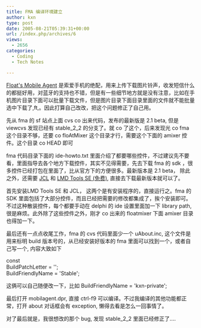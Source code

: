 ```yaml
---
title: FMA 编译环境建立
author: kxn
type: post
date: 2005-08-21T05:39:31+00:00
url: /index.php/archives/6
views:
  - 2656
categories:
  - Coding
  - Tech Notes

---
```

[Float's Mobile Agent][1] 是索爱手机的绝配，用来上传下载图片铃声，收发短信什么的都挺好用，对蓝牙的支持也不错，但是有一些细节地方就是没有注意，比如在手机图片目录下面可以批量下载文件，但是图片目录下面目录里面的文件就不能批量选中下载了,ft,。因此打算自己改改，把这个问题修正了自己用。

先从 fma 的 sf 站点上面 cvs co 出来代码，发布的最新版是 2.1 beta, 但是 viewcvs 发现已经有 stable\_2\_2 的分支了。就 co 了这个，后来发现光 co fma 这个目录不够，还要 co floAtMixer 这个目录才行，需要这个下面的 amixer 控件。这个目录 co HEAD 即可

fma 代码目录下面的 ide-howto.txt 里面介绍了都要哪些控件，不过建议先不要看，里面指导去各个地方下载控件，其实不见得需要，先去下载 fma 的 sdk ，很多控件已经打包在里面了，比从官方下的方便很多。最新版本是 2.1 beta， 除此之外，还需要 [JCL][2] 和 [LMD Tools SE (免费)][3], 直接去下载最新版本就可以了。

首先安装LMD Tools SE 和 JCL， 这两个是有安装程序的，直接运行之。fma 的 SDK 里面包括了大部分控件，而且已经把需要的修改都集成了，挨个安装即可。不过这种散装控件，每个都要手动在 delphi 的 ide 设置里面加一下 library path, 很是麻烦。此外除了这些控件之外，刚才 co 出来的 floatmixer 下面 amixer 目录也得加一下。

最后还有一点点收尾工作，fma 的 cvs 代码里面少一个 uAbout.inc, 这个文件是用来标明 build 版本号的，从已经安装好版本的 fma 里面可以找到一个，或者自己写一个, 内容大致如下

const  
BuildPatchLetter = '';  
BuildFriendlyName = 'Stable';

这俩可以自己随便改一下，比如 BuildFriendlyName = 'kxn-private';

最后打开 mobilagent.dpr, 直接 ctrl-f9 可以编译。不过我编译的其他功能都正常，打开 about 对话框会有 exception, 懒得去看是怎么一回事情了。

对了最后就是，我很想改的那个 bug, 发现 stable\_2\_2 里面已经修正了....

 [1]: http://fma.sf.net
 [2]: http://sourceforge.net/projects/jcl/
 [3]: http://www.lmdinnovative.com/